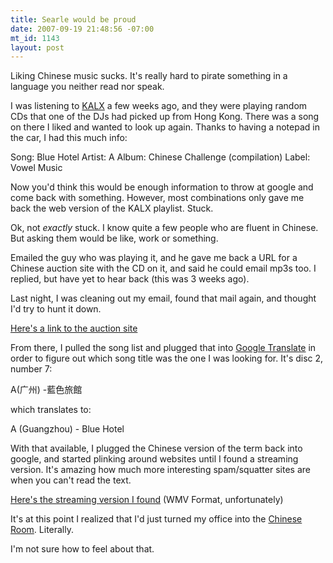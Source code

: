 ```yaml
--- 
title: Searle would be proud
date: 2007-09-19 21:48:56 -07:00
mt_id: 1143
layout: post
---
```

Liking Chinese music sucks. It's really hard to pirate something in a language you neither read nor speak. 

I was listening to <A HREF='http://kalx.berkeley.edu/'>KALX</A> a few weeks ago, and they were playing random CDs that one of the DJs had picked up from Hong Kong. There was a song on there I liked and wanted to look up again. Thanks to having a notepad in the car, I had this much info:

Song: Blue Hotel
Artist: A
Album: Chinese Challenge (compilation)
Label: Vowel Music

Now you'd think this would be enough information to throw at google and come back with something. However, most combinations only gave me back the web version of the KALX playlist. Stuck.

Ok, not <i>exactly</i> stuck. I know quite a few people who are fluent in Chinese. But asking them would be like, work or something.

Emailed the guy who was playing it, and he gave me back a URL for a Chinese auction site with the CD on it, and said he could email mp3s too. I replied, but have yet to hear back (this was 3 weeks ago).

Last night, I was cleaning out my email, found that mail again, and thought I'd try to hunt it down.

<A HREF='http://auction1.taobao.com/auction/34-3415/item_detail-0db2-2a10b9021d0960ab111cb3e28a150ac6.jhtml'>Here's a link to the auction site</A>

From there, I pulled the song list and plugged that into <A HREF='http://translate.google.com/'>Google Translate</A> in order to figure out which song title was the one I was looking for. It's disc 2, number 7:

A(广州) -藍色旅館

which translates to:

A (Guangzhou) - Blue Hotel

With that available, I plugged the Chinese version of the term back into google, and started plinking around websites until I found a streaming version. It's amazing how much more interesting spam/squatter sites are when you can't read the text.

<A HREF='http://www.ssjj.com/play/255544.html'>Here's the streaming version I found</A> (WMV Format, unfortunately)

It's at this point I realized that I'd just turned my office into the <A HREF='http://en.wikipedia.org/wiki/Chinese_room'>Chinese Room</A>. Literally.

I'm not sure how to feel about that.
 
